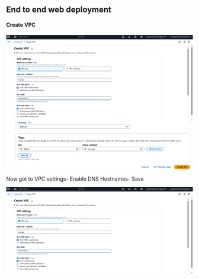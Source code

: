 ## End to end web deployment
#### Create VPC
![img_1.png](.github/images/img_1.png)
![img.png](.github/images/img.png)

Now got to VPC settings- Enable DNS Hostnames- Save

![img_1.png](img_1.png)

